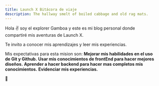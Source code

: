 ```yaml
---
title: Launch X Bitácora de viaje
description: The hallway smelt of boiled cabbage and old rag mats.
---
```


Hola ✌️  soy el explorer Gamboa y este es mi blog personal donde compartiré mis aventuras de Launch X.

Te invito a conocer mis aprendizajes y leer mis experiencias.

Mis expectativas para esta mision son:
  **Mejorar mis habilidades en el uso de Git y Github.**
  **Usar mis conocimientos de frontEnd para hacer mejores diseños.**
  **Aprender a hacer backend para hacer mas completos mis conocimientos.**
  **Evidenciar mis experiencias.**

🚀
